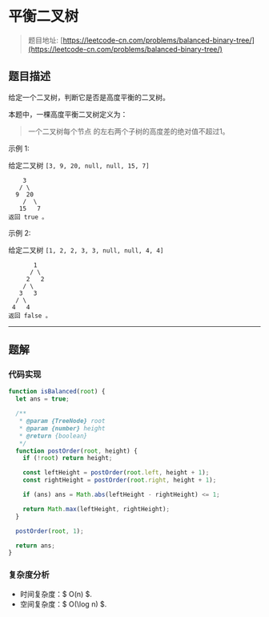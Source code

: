 # 平衡二叉树

> 题目地址: [https://leetcode-cn.com/problems/balanced-binary-tree/](https://leetcode-cn.com/problems/balanced-binary-tree/)

## 题目描述

给定一个二叉树，判断它是否是高度平衡的二叉树。

本题中，一棵高度平衡二叉树定义为：

> 一个二叉树每个节点 的左右两个子树的高度差的绝对值不超过1。

示例 1:

给定二叉树 `[3, 9, 20, null, null, 15, 7]`

```
    3
   / \
  9  20
    /  \
   15   7
返回 true 。
```

示例 2:

给定二叉树 `[1, 2, 2, 3, 3, null, null, 4, 4]`

```
       1
      / \
     2   2
    / \
   3   3
  / \
 4   4
返回 false 。
```

------

## 题解

### 代码实现

```js
function isBalanced(root) {
  let ans = true;

  /**
   * @param {TreeNode} root
   * @param {number} height
   * @return {boolean}
   */
  function postOrder(root, height) {
    if (!root) return height;

    const leftHeight = postOrder(root.left, height + 1);
    const rightHeight = postOrder(root.right, height + 1);

    if (ans) ans = Math.abs(leftHeight - rightHeight) <= 1;

    return Math.max(leftHeight, rightHeight);
  }

  postOrder(root, 1);

  return ans;
}
```

### 复杂度分析

* 时间复杂度：$ O(n) $.
* 空间复杂度：$ O(\log n) $.
